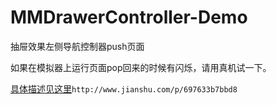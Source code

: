 # MMDrawerController-Demo
抽屉效果左侧导航控制器push页面

如果在模拟器上运行页面pop回来的时候有闪烁，请用真机试一下。

[具体描述见这里](http://www.jianshu.com/p/697633b7bbd8)`http://www.jianshu.com/p/697633b7bbd8`
